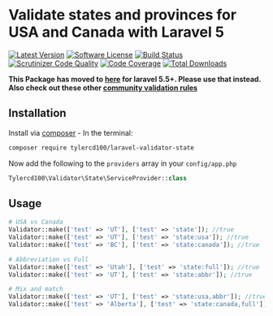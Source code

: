 # Validate states and provinces for USA and Canada with Laravel 5
[![Latest Version](https://img.shields.io/github/release/tylercd100/laravel-validator-state.svg?style=flat-square)](https://github.com/tylercd100/laravel-validator-state/releases)
[![Software License](https://img.shields.io/badge/license-MIT-brightgreen.svg?style=flat-square)](LICENSE.md)
[![Build Status](https://travis-ci.org/tylercd100/laravel-validator-state.svg?branch=master)](https://travis-ci.org/tylercd100/laravel-validator-state)
[![Scrutinizer Code Quality](https://scrutinizer-ci.com/g/tylercd100/laravel-validator-state/badges/quality-score.png?b=master)](https://scrutinizer-ci.com/g/tylercd100/laravel-validator-state/?branch=master)
[![Code Coverage](https://scrutinizer-ci.com/g/tylercd100/laravel-validator-state/badges/coverage.png?b=master)](https://scrutinizer-ci.com/g/tylercd100/laravel-validator-state/?branch=master)
[![Total Downloads](https://img.shields.io/packagist/dt/tylercd100/laravel-validator-state.svg?style=flat-square)](https://packagist.org/packages/tylercd100/laravel-validator-state)

**This Package has moved to [here](https://github.com/laravel-validation-rules/us-state) for laravel 5.5+. Please use that instead. Also check out these other [community validation rules](https://laravel-validation-rules.github.io/)**

## Installation

Install via [composer](https://getcomposer.org/) - In the terminal:
```bash
composer require tylercd100/laravel-validator-state
```

Now add the following to the `providers` array in your `config/app.php`
```php
Tylercd100\Validator\State\ServiceProvider::class
```

## Usage

```php
# USA vs Canada
Validator::make(['test' => 'UT'], ['test' => 'state']); //true
Validator::make(['test' => 'UT'], ['test' => 'state:usa']); //true
Validator::make(['test' => 'BC'], ['test' => 'state:canada']); //true

# Abbreviation vs Full
Validator::make(['test' => 'Utah'], ['test' => 'state:full']); //true
Validator::make(['test' => 'UT'], ['test' => 'state:abbr']); //true

# Mix and match
Validator::make(['test' => 'UT'], ['test' => 'state:usa,abbr']); //true
Validator::make(['test' => 'Alberta'], ['test' => 'state:canada,full']); //true
```
